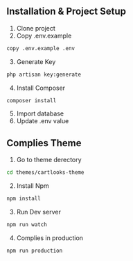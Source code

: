 

## Installation & Project Setup

1. Clone project
2. Copy .env.example 

```bash
copy .env.example .env
```
3. Generate Key

```bash
php artisan key:generate
```
4. Install Composer

```bash
composer install
```
5. Import database
6. Update .env value

## Complies Theme
1. Go to theme derectory 

```bash
cd themes/cartlooks-theme
```
2. Install Npm

```bash
npm install
```
3. Run Dev server

```bash
npm run watch
```
4. Complies in production

```bash
npm run production
```

